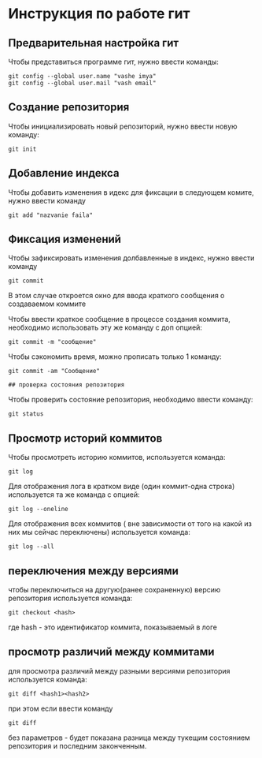 # **Инструкция по работе гит**

## Предварительная настройка гит

Чтобы представиться программе гит, нужно ввести команды: 

    git config --global user.name "vashe imya"
    git config --global user.mail "vash email"

## Создание репозитория

Чтобы инициализировать новый репозиторий, нужно ввести новую команду:

    git init

## Добавление индекса

Чтобы добавить изменения в идекс для фиксации в следующем комите, нужно ввести команду

    git add "nazvanie faila"

## Фиксация изменений 

Чтобы зафиксировать изменения долбавленные в индекс, нужно ввести команду

    git commit

В этом случае откроется окно для ввода краткого сообщения о создаваемом коммите

Чтобы ввести краткое сообщение в процессе создания коммита, необходимо использовать эту же команду с доп опцией:

    git commit -m "сообщение"

Чтобы сэкономить время, можно прописать только 1 команду:

    git commit -am "Сообщение"

    ## проверка состояния репозитория

Чтобы проверить состояние репозитория, необходимо ввести команду:

    git status

## Просмотр историй коммитов

Чтобы просмотреть историю коммитов, используется команда:

    git log

Для отображения лога в кратком виде (один коммит-одна строка)
используется  та же команда с опцией:

    git log --oneline

Для отображения всех коммитов ( вне зависимости от того на какой из них мы сейчас переключены) используется команда:

    git log --all

## переключения между версиями

чтобы переключиться на другую(ранее сохраненную) версию репозитория используется команда:

    git checkout <hash>

где hash - это идентификатор коммита, показываемый в логе
## просмотр различий между коммитами

для просмотра различий между разными версиями репозитория используется команда:

    git diff <hash1><hash2>

при этом если ввести команду

    git diff

без параметров - будет показана разница между тукещим состоянием репозитория и последним законченным.
